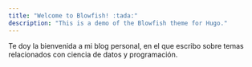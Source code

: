 ```yaml
---
title: "Welcome to Blowfish! :tada:"
description: "This is a demo of the Blowfish theme for Hugo."
---
```


Te doy la bienvenida a mi blog personal, en el que escribo sobre temas relacionados con ciencia de datos y programación.
